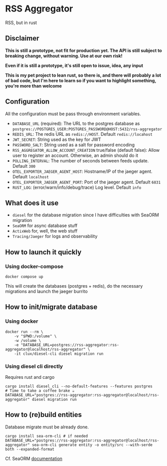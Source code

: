 # RSS Aggregator

RSS, but in rust

## Disclaimer

**This is still a prototype, not fit for production yet. The API is still subject to breaking change, without warning.
Use at our own risk!**

**Even if it is still a prototype, it's still open to issue, idea, any input**

**This is my pet project to lean rust, so there is, and there will probably a lot of bad code, but I'm here to learn
so if you want to highlight something, you're more than welcome**

## Configuration

All the configuration must be pass through environment variables.

 * `DATABASE_URL` (required): The URL to the postgres database as `postgres://POSTGRES_USER:POSTGRES_PASSWORD@HOST:5432/rss-aggregator`
 * `REDIS_URL`: The redis URL as `redis://HOST`. Default `redis://locahost`
 * `JWT_SECRET`: String used as the key for JWT
 * `PASSWORD_SALT`: String used as a salt for password encoding
 * `RSS_AGGREGATOR_ALLOW_ACCOUNT_CREATION` true/false (default false): Allow user to register an account. Otherwise, an admin should do it
 * `POLLING_INTERVAL`: The number of seconds between feeds update. Default `300`
 * `OTEL_EXPORTER_JAEGER_AGENT_HOST`: Hostname/IP of the jaeger agent. Default `localhost`
 * `OTEL_EXPORTER_JAEGER_AGENT_PORT`: Port of the jaeger agent. Default `6831`
 * `RUST_LOG`: (error/warn/info/debug/trace) Log level. Default `info`

## What does it use

* `diesel` for the database migration since I have difficulties with SeaORM migration
* `SeaORM` for async database stuff
* `ActixWeb` for, well, the web stuff
* `Tracing/Jaeger` for logs and observability

## How to launch it quickly

### Using docker-compose

```shell
docker compose up
```

This will create the databases (postgres + redis), do the necessary migrations and launch the jaeger burrito

## How to init/migrate database

### Using docker

```shell
docker run --rm \
    -v "$PWD:/volume" \
    -w /volume \
    -e "DATABASE_URL=postgres://rss-aggregator:rss-aggregator@localhost/rss-aggregator" \
    -it clux/diesel-cli diesel migration run
```

### Using diesel cli directly

Requires rust and cargo 

```shell
cargo install diesel_cli --no-default-features --features postgres
# Time to take a coffee brake ☕
DATABASE_URL="postgres://rss-aggregator:rss-aggregator@localhost/rss-aggregator" diesel migration run
```

## How to (re)build entities

Database migrate must be already done.

```shell
cargo install sea-orm-cli # if needed
DATABASE_URL="postgres://rss-aggregator:rss-aggregator@localhost/rss-aggregator" sea-orm-cli generate entity -o entity/src --with-serde both --expanded-format
```

Cf. SeaORM [documentation](https://www.sea-ql.org/SeaORM/docs/generate-entity/sea-orm-cli)